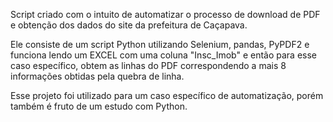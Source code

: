 Script criado com o intuito de automatizar o processo de download de PDF e obtenção dos dados do site da prefeitura de Caçapava.

Ele consiste de um script Python utilizando Selenium, pandas, PyPDF2 e funciona lendo um EXCEL com uma coluna "Insc_Imob" e então
para esse caso específico, obtem as linhas do PDF correspondendo a mais 8 informações obtidas pela quebra de linha.

Esse projeto foi utilizado para um caso específico de automatização, porém também é fruto de um estudo com Python. 
